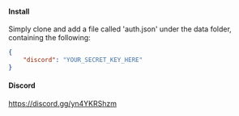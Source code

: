 #### Install

Simply clone and add a file called 'auth.json' under the data folder, containing the following:

```json
{
    "discord": "YOUR_SECRET_KEY_HERE"
}
```

#### Discord
https://discord.gg/yn4YKRShzm
